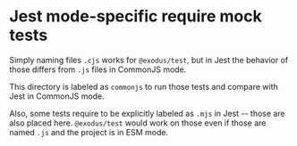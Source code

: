 # Jest mode-specific require mock tests

Simply naming files `.cjs` works for `@exodus/test`,
but in Jest the behavior of those differs from `.js` files in CommonJS mode.

This directory is labeled as `commonjs` to run those tests and compare with Jest in CommonJS mode.

Also, some tests require to be explicitly labeled as `.mjs` in Jest -- those are also placed here.
`@exodus/test` would work on those even if those are named `.js` and the project is in ESM mode.
